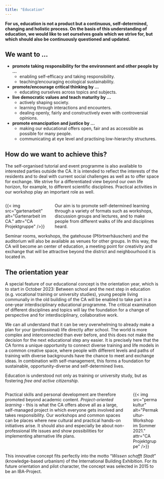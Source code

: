 ```yaml
---
title: "Education"
---
```


__For us, education is not a product but a continuous, self-determined, changing and holistic process. On the basis of this understanding of education, we would like to set ourselves goals which we strive for, but which should also be continuously questioned and updated.__

## We want to ...

<ul class="dot-list">
  <li> <b>promote taking responsibility for the environment and other people by ...</b>
  <ul class="dot-list">
    <li> enabling self-efficacy and taking responsibility.
    <li> teaching/encouraging ecological sustainability.
  </ul>
  <li> <b>promote/encourage critical thinking by ...</b>
   <ul class="dot-list">
    <li> educating ourselves across topics and subjects.
  </ul>
  <li> <b>live democratic values and teach maturity by ...</b>
  <ul class="dot-list">
    <li> actively shaping society.
    <li> learning through interactions and encounters.
    <li> dealing openly, fairly and constructively even with controversial opinions.
  </ul>
  <li> <b>promote emancipation and justice by ...</b>
    <ul>
    <li> making our educational offers open, fair and as accessible as possible for many people.
    <li> communicating at eye level and practising low-hierarchy structures.
  </ul>
</ul>  

## How do we want to achieve this? 

The self-organised tutorial and event programme is also available to interested parties outside the CA. It is intended to reflect the interests of the residents and to deal with current social challenges as well as to offer space for exchange. We strive for a differentiated view beyond our own life horizon, for example, to different scientific disciplines. Practical activities in our workshop play an important role as well. 

<div class="columns" style="margin-top: 2em;">
    <div class="column">
        {{< img src="gartenarbeit" alt="Gartenarbeit im CA." attr="CA Projektgruppe" />}}
    </div>
    <div class="column">
        Our aim is to promote self-determined learning through a variety of formats such as workshops, discussion groups and lectures, and to make people from different walks of life and disciplines heard. 
    </div>
</div>

Seminar rooms, workshops, the gatehouse (Pförtnerhäuschen) and the auditorium will also be available as venues for other groups. In this way, the CA will become an center of education, a meeting point for creativity and exchange that will be attractive beyond the district and neighbourhood it is located in.


## The orientation year

A special feature of our educational concept is the orientation year, which is to start in October 2023: Between school and the next step in education (e.g. vocational training or university studies), young people living communally in the old building of the CA will be enabled to take part in a one-year interdisciplinary educational programme. The critical examination of different disciplines and topics will lay the foundation for a change of perspective and for interdisciplinary, collaborative work.

We can all understand that it can be very overwhelming to already make a plan for your (professional) life directly after school. The world is more complex and interconnected than ever before, and this does not make the decision for the next educational step any easier. It is precisely here that the CA forms a unique opportunity to connect diverse training and life models in a common creative space, where people with different levels and paths of training with diverse backgrounds have the chance to meet and exchange ideas. In combination with self-management, this forms a foundation for sustainable, opportunity-diverse and self-determined lives. 

<div class="color-block">Education is understood not only as training or university study, but as fostering <em>free and active citizenship</em>.</div>

<div class="columns" style="margin-top: 2em;">
    <div class="column is-flex-middle">
        Practical skills and personal development are therefore promoted beyond academic content. <em>Project-oriented learning</em> - this is what the CA offers above all as a large, self-managed project in which everyone gets involved and takes responsibility. Our workshops and common spaces can be places where new cultural and practical hands-on initiatives arise. It should also and especially be about non-professional life issues and show possibilities for implementing alternative life plans.
    </div>
    <div class="column">
        {{< img src="permakultur" alt="Permakultur-Workshop im Sommer 2021." attr="CA Projektgruppe" />}}
    </div>
</div>

This innovative concept fits perfectly into the motto “_Wissen schafft Stadt_” (knowledge-based urbanism) of the International Building Exhibition. For its future orientation and pilot character, the concept was selected in 2015 to be an IBA-Project.
